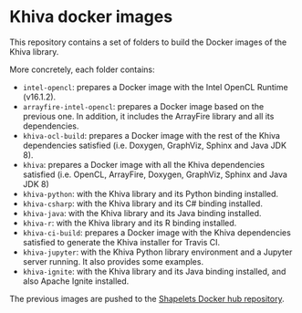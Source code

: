 # Khiva docker images
This repository contains a set of folders to build the Docker images of the Khiva library.

More concretely, each folder contains:
- `intel-opencl`: prepares a Docker image with the Intel OpenCL Runtime (v16.1.2).
- `arrayfire-intel-opencl`: prepares a Docker image based on the previous one. In addition, it includes the ArrayFire library and all its dependencies.
- `khiva-ocl-build`: prepares a Docker image with the rest of the Khiva dependencies satisfied (i.e. Doxygen, GraphViz, Sphinx and Java JDK 8).
- `khiva`: prepares a Docker image with all the Khiva dependencies satisfied (i.e. OpenCL, ArrayFire, Doxygen, GraphViz, Sphinx and Java JDK 8)
- `khiva-python`: with the Khiva library and its Python binding installed.
- `khiva-csharp`: with the Khiva library and its C# binding installed.
- `khiva-java`: with the Khiva library and its Java binding installed.
- `khiva-r`: with the Khiva library and its R binding installed.
- `khiva-ci-build`: prepares a Docker image with the Khiva dependencies satisfied to generate the Khiva installer for Travis CI.
- `khiva-jupyter`: with the Khiva Python library environment and a Jupyter server running. It also provides some examples.
- `khiva-ignite`: with the Khiva library and its Java binding installed, and also Apache Ignite installed.

The previous images are pushed to the [Shapelets Docker hub repository](https://hub.docker.com/u/shapelets).
